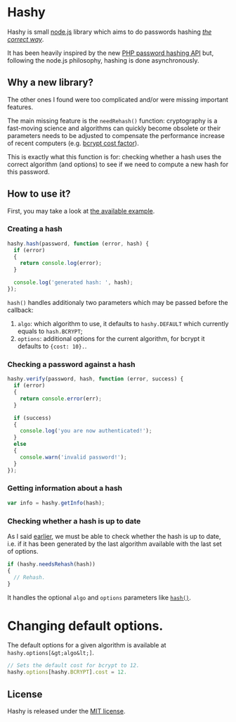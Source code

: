 # Hashy

Hashy is small [node.js](http://nodejs.org/) library which aims to do
passwords hashing *[the correct
way](https://wiki.php.net/rfc/password_hash)*.

It has been heavily inspired by the new [PHP password hashing
API](http://www.php.net/manual/en/book.password.php) but, following
the node.js philosophy, hashing is done asynchronously.

## Why a new library?

The other ones I found were too complicated and/or were missing
important features.

The main missing feature is the `needRehash()` function: cryptography
is a fast-moving science and algorithms can quickly become obsolete or
their parameters needs to be adjusted to compensate the performance
increase of recent computers (e.g. [bcrypt cost
factor](http://phpmaster.com/why-you-should-use-bcrypt-to-hash-stored-passwords/)).

This is exactly what this function is for: checking whether a hash
uses the correct algorithm (and options) to see if we need to compute
a new hash for this password.

## How to use it?

First, you may take a look at [the available example](https://github.com/julien-f/nodejs-hashy/blob/master/examples/basic.js).

### Creating a hash

```js
hashy.hash(password, function (error, hash) {
  if (error)
  {
    return console.log(error);
  }

  console.log('generated hash: ', hash);
});
```

`hash()` handles additionaly two parameters which may be passed before the callback:

1. `algo`: which algorithm to use, it defaults to `hashy.DEFAULT`
which currently equals to `hash.BCRYPT`;
2. `options`: additional options for the current algorithm, for bcrypt
it defaults to `{cost: 10}.`.


### Checking a password against a hash

```js
hashy.verify(password, hash, function (error, success) {
  if (error)
  {
    return console.error(err);
  }

  if (success)
  {
    console.log('you are now authenticated!');
  }
  else
  {
    console.warn('invalid password!');
  }
});
```

### Getting information about a hash

```js
var info = hashy.getInfo(hash);
```

### Checking whether a hash is up to date

As I said [earlier](#why-a-new-library), we must be able to check
whether the hash is up to date, i.e. if it has been generated by the
last algorithm available with the last set of options.

```js
if (hashy.needsRehash(hash))
{
  // Rehash.
}
```

It handles the optional `algo` and `options` parameters like
[`hash()`](#creating-a-hash).

# Changing default options.

The default options for a given algorithm is available at `hashy.options[&gt;algo&lt;]`.

```js
// Sets the default cost for bcrypt to 12.
hashy.options[hashy.BCRYPT].cost = 12.
```

## License

Hashy is released under the [MIT
license](https://en.wikipedia.org/wiki/MIT_License).

